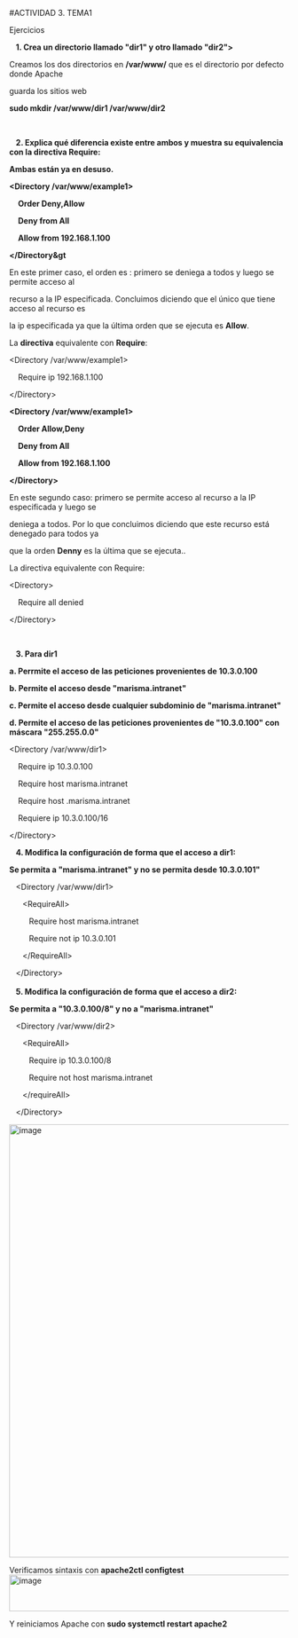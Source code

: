 #ACTIVIDAD 3. TEMA1 

Ejercicios 

&nbsp;&nbsp;&nbsp;**1. Crea un directorio llamado "dir1" y otro llamado "dir2">**
   
Creamos los dos directorios en **/var/www/** que es el directorio por defecto donde Apache  

guarda los sitios web  

**sudo mkdir /var/www/dir1 /var/www/dir2**

<br> 

&nbsp;&nbsp;&nbsp;**2. Explica qué diferencia existe entre ambos y muestra su equivalencia con la
directiva Require:** 

**Ambas están ya en desuso.** 

**<Directory /var/www/example1>**

&nbsp;&nbsp;&nbsp;&nbsp;**Order Deny,Allow**

&nbsp;&nbsp;&nbsp;&nbsp;**Deny from All**  

&nbsp;&nbsp;&nbsp;&nbsp;**Allow from 192.168.1.100** 

**&lt;/Directory&gt**



En este primer caso, el orden es : primero se deniega a todos y luego se permite acceso al  

recurso a la IP especificada. Concluimos diciendo que el único que tiene acceso al recurso es  

la ip especificada ya que la última orden que se ejecuta es **Allow**.  

La **directiva** equivalente con **Require**: 

<Directory /var/www/example1>  

&nbsp;&nbsp;&nbsp;&nbsp;Require ip 192.168.1.100  

&lt;/Directory&gt; 


**<Directory /var/www/example1>** 

&nbsp;&nbsp;&nbsp;&nbsp;**Order Allow,Deny** 

&nbsp;&nbsp;&nbsp;&nbsp;**Deny from All**

&nbsp;&nbsp;&nbsp;&nbsp;**Allow from 192.168.1.100** 

**&lt;/Directory&gt;** 

En este segundo caso: primero se permite acceso al recurso a la IP especificada y luego se  

deniega a todos. Por lo que concluimos diciendo que este recurso está denegado para todos ya  

que la orden **Denny** es la última que se ejecuta..  

La directiva equivalente con Require: 

&lt;Directory&gt;  
   
&nbsp;&nbsp;&nbsp;&nbsp;Require all denied  

&lt;/Directory&gt;  

<br>

&nbsp;&nbsp;&nbsp;**3. Para dir1** 

**a. Perrmite el acceso de las peticiones provenientes de 10.3.0.100** 

**b. Permite el acceso desde "marisma.intranet"** 

**c. Permite el acceso desde cualquier subdominio de "marisma.intranet"** 

**d. Permite el acceso de las peticiones provenientes de "10.3.0.100" con máscara "255.255.0.0"** 

<Directory /var/www/dir1> 

&nbsp;&nbsp;&nbsp;&nbsp;Require ip 10.3.0.100  

&nbsp;&nbsp;&nbsp;&nbsp;Require host marisma.intranet  

&nbsp;&nbsp;&nbsp;&nbsp;Require host .marisma.intranet  

&nbsp;&nbsp;&nbsp;&nbsp;Requiere ip 10.3.0.100/16  

&lt;/Directory&gt; 
<br> 

&nbsp;&nbsp;&nbsp;**4. Modifica la configuración de forma que el acceso a dir1:** 

**Se permita a "marisma.intranet" y no se permita desde 10.3.0.101"** 

&nbsp;&nbsp;&nbsp;<Directory /var/www/dir1> 

&nbsp;&nbsp;&nbsp;&nbsp;&nbsp;&nbsp;&lt;RequireAll&gt; 

&nbsp;&nbsp;&nbsp;&nbsp;&nbsp;&nbsp;&nbsp;&nbsp;&nbsp;Require host marisma.intranet 

&nbsp;&nbsp;&nbsp;&nbsp;&nbsp;&nbsp;&nbsp;&nbsp;&nbsp;Require not ip 10.3.0.101 

&nbsp;&nbsp;&nbsp;&nbsp;&nbsp;&nbsp;&lt;/RequireAll&gt;


&nbsp;&nbsp;&nbsp;&lt;/Directory&gt;  
<br>
&nbsp;&nbsp;&nbsp;**5. Modifica la configuración de forma que el acceso a dir2:** 

**Se permita a "10.3.0.100/8" y no a "marisma.intranet"** 

&nbsp;&nbsp;&nbsp;<Directory /var/www/dir2>  

&nbsp;&nbsp;&nbsp;&nbsp;&nbsp;&nbsp;&lt;RequireAll&gt;  

&nbsp;&nbsp;&nbsp;&nbsp;&nbsp;&nbsp;&nbsp;&nbsp;&nbsp;Require ip 10.3.0.100/8  

&nbsp;&nbsp;&nbsp;&nbsp;&nbsp;&nbsp;&nbsp;&nbsp;&nbsp;Require not host marisma.intranet  

&nbsp;&nbsp;&nbsp;&nbsp;&nbsp;&nbsp;&lt;/requireAll&gt;  

&nbsp;&nbsp;&nbsp;&lt;/Directory&gt; 

<img width="940" height="781" alt="image" src="https://github.com/user-attachments/assets/e7b72f19-9fc6-47f4-bc50-cfa38e1b3061" /> 

Verificamos sintaxis con **apache2ctl configtest** 
<img width="940" height="66" alt="image" src="https://github.com/user-attachments/assets/4f999b48-9373-45e2-8502-9297adbf55d4" /> 

Y reiniciamos Apache con **sudo systemctl restart apache2** 




